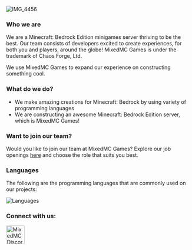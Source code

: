 ![IMG_4456](https://github.com/MixedMC/.github/assets/86055764/bdc8b20a-18f0-4f62-8c8e-9bb616f2301f)

### Who we are

We are a Minecraft: Bedrock Edition minigames server thriving to be the best. Our team consists of developers excited to create experiences, for both you and players, around the globe! MixedMC Games is under the trademark of Chaos Forge, Ltd.

We use MixedMC Games to expand our experience on constructing something cool.

### What do we do?

- We make amazing creations for Minecraft: Bedrock by using variety of programming languages
- We are constructing an awesome Minecraft: Bedrock Edition server, which is MixedMC Games!

### Want to join our team?

Would you like to join our team at MixedMC Games? Explore our job openings [here](https://jobs.mixedmc.com/) and choose the role that suits you best.

### Languages

The following are the programming languages that are commonly used on our projects:

![Languages](https://skillicons.dev/icons?i=php,java,js,cpp,html,css)

### Connect with us:

<a href="https://mixedmc.com/discord" target="blank"><img align="center" src="https://skillicons.dev/icons?i=discord" alt="MixedMC Discord" height="50" width="50" /></a>
</p>
